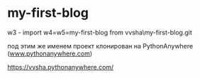 ﻿# my-first-blog

w3 - import w4=w5=my-first-blog from vvsha\my-first-blog.git

под этим же именем проект клонирован на PythonAnywhere (www.pythonanywhere.com)

https://vvsha.pythonanywhere.com/


